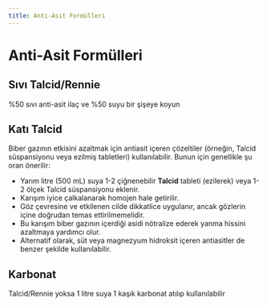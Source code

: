 ```yaml
---
title: Anti-Asit Formülleri
---
```

# Anti-Asit Formülleri

## Sıvı Talcid/Rennie

%50 sıvı anti-asit ilaç ve %50 suyu bir şişeye koyun

## Katı Talcid

Biber gazının etkisini azaltmak için antiasit içeren çözeltiler (örneğin, Talcid süspansiyonu veya ezilmiş tabletleri) kullanılabilir. Bunun için genellikle şu oran önerilir:

* Yarım litre (500 mL) suya 1-2 çiğnenebilir **Talcid** tableti (ezilerek) veya 1-2 ölçek Talcid süspansiyonu eklenir.
* Karışım iyice çalkalanarak homojen hale getirilir.
* Göz çevresine ve etkilenen cilde dikkatlice uygulanır, ancak gözlerin içine doğrudan temas ettirilmemelidir.
* Bu karışım biber gazının içerdiği asidi nötralize ederek yanma hissini azaltmaya yardımcı olur. 
* Alternatif olarak, süt veya magnezyum hidroksit içeren antiasitler de benzer şekilde kullanılabilir.

## Karbonat

Talcid/Rennie yoksa 1 litre suya 1 kaşık karbonat atılıp kullanılabilir

